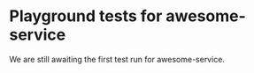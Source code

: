 # Playground tests for awesome-service
We are still awaiting the first test run for awesome-service.
